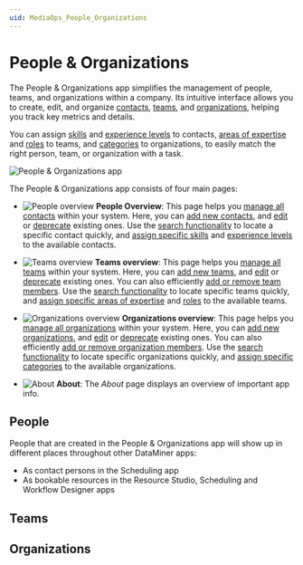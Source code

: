 ```yaml
---
uid: MediaOps_People_Organizations
---
```


# People & Organizations

The People & Organizations app simplifies the management of people, teams, and organizations within a company. Its intuitive interface allows you to create, edit, and organize [contacts](xref:PO_Managing_Contacts), [teams](xref:PO_Managing_Teams), and [organizations](xref:PO_Managing_Organizations), helping you track key metrics and details.

You can assign [skills](xref:PO_Managing_Contacts#managing-skills) and [experience levels](xref:PO_Managing_Contacts#managing-experience) to contacts, [areas of expertise](xref:PO_Managing_Teams#managing-areas-of-expertise) and [roles](xref:PO_Managing_Teams#managing-roles) to teams, and [categories](xref:PO_Managing_Organizations#managing-organization-categories) to organizations, to easily match the right person, team, or organization with a task.

![People & Organizations app](~/user-guide/images/People_Organizations.gif)

The People & Organizations app consists of four main pages:

- ![People overview](~/user-guide/images/PO_People_Overview.png) **People Overview**: This page helps you [manage all contacts](xref:PO_Managing_Contacts) within your system. Here, you can [add new contacts](xref:PO_Managing_Contacts#adding-a-new-contact), and [edit](xref:PO_Managing_Contacts#editing-a-contact) or [deprecate](xref:PO_Managing_Contacts#deprecating-a-contact) existing ones. Use the [search functionality](xref:PO_Managing_Contacts#searching-within-the-list-of-contacts) to locate a specific contact quickly, and [assign specific skills](xref:PO_Managing_Contacts#managing-skills) and [experience levels](xref:PO_Managing_Contacts#managing-experience) to the available contacts.

- ![Teams overview](~/user-guide/images/PO_Teams_Overview.png) **Teams overview**: This page helps you [manage all teams](xref:PO_Managing_Teams) within your system. Here, you can [add new teams](xref:PO_Managing_Teams#adding-a-new-team), and [edit](xref:PO_Managing_Teams#editing-a-team) or [deprecate](xref:PO_Managing_Teams#deprecating-a-team) existing ones. You can also efficiently [add or remove team members](xref:PO_Managing_Teams#configuring-team-members). Use the [search functionality](xref:PO_Managing_Teams#searching-within-the-list-of-teams) to locate specific teams quickly, and [assign specific areas of expertise](xref:PO_Managing_Teams#managing-areas-of-expertise) and [roles](xref:PO_Managing_Teams#managing-roles) to the available teams.

- ![Organizations overview](~/user-guide/images/PO_Organizations_Overview.png) **Organizations overview**: This page helps you [manage all organizations](xref:PO_Managing_Organizations) within your system. Here, you can [add new organizations](xref:PO_Managing_Organizations#adding-a-new-organization), and [edit](xref:PO_Managing_Organizations#editing-an-organization) or [deprecate](xref:PO_Managing_Organizations#deprecating-an-organization) existing ones. You can also efficiently [add or remove organization members](xref:PO_Managing_Organizations#configuring-organization-members). Use the [search functionality](xref:PO_Managing_Organizations#searching-within-the-list-of-organizations) to locate specific organizations quickly, and [assign specific categories](xref:PO_Managing_Organizations#managing-organization-categories) to the available organizations.

- ![About](~/user-guide/images/PO_About.png) **About**: The *About* page displays an overview of important app info.

## People
People that are created in the People & Organizations app will show up in different places throughout other DataMiner apps:
* As contact persons in the Scheduling app
* As bookable resources in the Resource Studio, Scheduling and Workflow Designer apps

## Teams

## Organizations